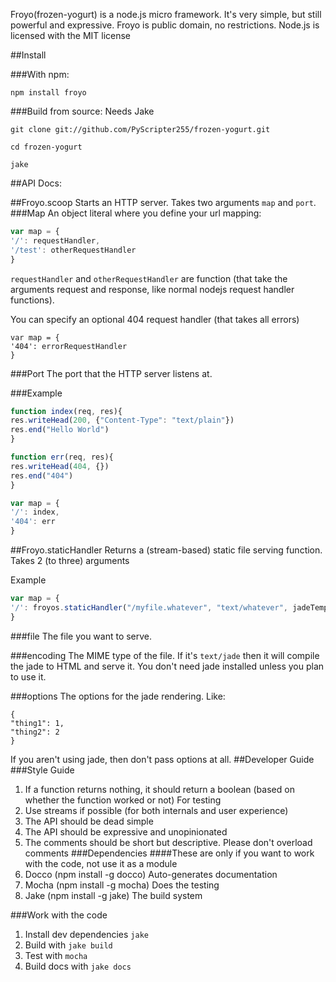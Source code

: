 Froyo(frozen-yogurt) is a node.js micro framework. It's very simple, but still powerful and expressive. Froyo is public domain, no restrictions. Node.js is licensed with the MIT license

##Install

###With npm:
```
npm install froyo
```

###Build from source:
Needs Jake

```
git clone git://github.com/PyScripter255/frozen-yogurt.git

cd frozen-yogurt

jake
```

##API Docs:

##Froyo.scoop
Starts an HTTP server. Takes two arguments ```map``` and ```port```.
###Map 
An object literal where you define your url mapping:

```javascript
var map = {
'/': requestHandler,
'/test': otherRequestHandler
}
```

```requestHandler``` and ```otherRequestHandler``` are function (that take the arguments request and response, like normal nodejs request handler functions).

You can specify an optional 404 request handler (that takes all errors)
```
var map = {
'404': errorRequestHandler
}
```

###Port
The port that the HTTP server listens at.

###Example

```javascript
function index(req, res){
res.writeHead(200, {"Content-Type": "text/plain"})
res.end("Hello World")
}

function err(req, res){
res.writeHead(404, {})
res.end("404")
}

var map = {
'/': index,
'404': err
}
```

##Froyo.staticHandler
Returns a (stream-based) static file serving function. Takes 2 (to three) arguments

Example
```javascript
var map = {
'/': froyos.staticHandler("/myfile.whatever", "text/whatever", jadeTemplateVars)
}
```
###file
The file you want to serve.

###encoding
The MIME type of the file. If it's ```text/jade``` then it will compile the jade to HTML and serve it. You don't need jade installed unless you plan to use it.

###options
The options for the jade rendering. Like:

```
{
"thing1": 1,
"thing2": 2
}
```
If you aren't using jade, then don't pass options at all.
##Developer Guide
###Style Guide
1. If a function returns nothing, it should return a boolean (based on whether the function worked or not) For testing
2. Use streams if possible (for both internals and user experience)
3. The API should be dead simple
4. The API should be expressive and unopinionated
5. The comments should be short but descriptive. Please don't overload comments
###Dependencies
####These are only if you want to work with the code, not use it as a module
1. Docco (npm install -g docco) Auto-generates documentation
2. Mocha (npm install -g mocha) Does the testing
3. Jake (npm install -g jake) The build system

###Work with the code

1. Install dev dependencies ```jake```
2. Build with ```jake build```
3. Test with ```mocha```
4. Build docs with ```jake docs```

